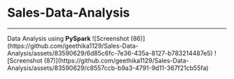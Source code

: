# Sales-Data-Analysis
<hr>
Data Analysis using <b>PySpark</b>
![Screenshot (86)](https://github.com/geethika1129/Sales-Data-Analysis/assets/83590629/6d85c6fc-7e36-435a-8127-b783214487e5)
![Screenshot (87)](https://github.com/geethika1129/Sales-Data-Analysis/assets/83590629/c8557ccb-b9a3-4791-9d11-367f21cb55fa)
